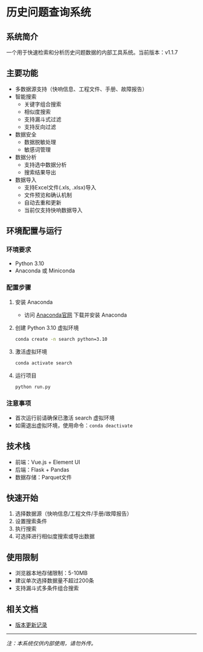# 历史问题查询系统

## 系统简介
一个用于快速检索和分析历史问题数据的内部工具系统。当前版本：v1.1.7

## 主要功能
- 多数据源支持（快响信息、工程文件、手册、故障报告）
- 智能搜索
  - 关键字组合搜索
  - 相似度搜索
  - 支持漏斗式过滤
  - 支持反向过滤
- 数据安全
  - 数据脱敏处理
  - 敏感词管理
- 数据分析
  - 支持选中数据分析
  - 搜索结果导出
- 数据导入
  - 支持Excel文件(.xls, .xlsx)导入
  - 文件预览和确认机制
  - 自动去重和更新
  - 当前仅支持快响数据导入

## 环境配置与运行
### 环境要求
- Python 3.10
- Anaconda 或 Miniconda

### 配置步骤
1. 安装 Anaconda
   - 访问 [Anaconda官网](https://www.anaconda.com/download) 下载并安装 Anaconda

2. 创建 Python 3.10 虚拟环境
   ```bash
   conda create -n search python=3.10
   ```

3. 激活虚拟环境
   ```bash
   conda activate search
   ```

4. 运行项目
   ```bash
   python run.py
   ```

### 注意事项
- 首次运行前请确保已激活 search 虚拟环境
- 如需退出虚拟环境，使用命令：`conda deactivate`

## 技术栈
- 前端：Vue.js + Element UI
- 后端：Flask + Pandas
- 数据存储：Parquet文件

## 快速开始
1. 选择数据源（快响信息/工程文件/手册/故障报告）
2. 设置搜索条件
3. 执行搜索
4. 可选择进行相似度搜索或导出数据

## 使用限制
- 浏览器本地存储限制：5-10MB
- 建议单次选择数据量不超过200条
- 支持漏斗式多条件组合搜索

## 相关文档
- [版本更新记录](CHANGELOG.md)

---

*注：本系统仅供内部使用，请勿外传。*
